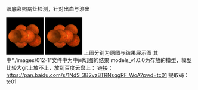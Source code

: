 眼底彩照病灶检测，针对出血与渗出

<img src="./images/012-1.jpg" width="100px"> <img src="./images/012-1_drw.jpg" width="100px">
上图分别为原图与结果展示图
其中“./images/012-1”文件中为中间切图的结果
models_v1.0.0为存放的模型，模型比较大git上放不上，放到百度云盘上：
链接：https://pan.baidu.com/s/1NdS_3B2vzBTRNsqgRF_WoA?pwd=tc01 
提取码：tc01
